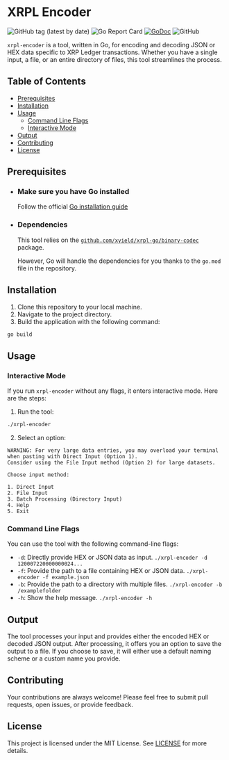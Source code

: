 # XRPL Encoder

![GitHub tag (latest by date)](https://img.shields.io/github/v/tag/xyield/xrpl-encoder)
![Go Report Card](https://goreportcard.com/badge/github.com/xyield/xrpl-encoder)
[![GoDoc](https://godoc.org/github.com/xyield/xrpl-encoder?status.svg)](https://godoc.org/github.com/xyield/xrpl-encoder)
![GitHub](https://img.shields.io/github/license/xyield/xrpl-encoder)

`xrpl-encoder` is a tool, written in Go, for encoding and decoding JSON or HEX data specific to XRP Ledger transactions. Whether you have a single input, a file, or an entire directory of files, this tool streamlines the process.

## Table of Contents
- [Prerequisites](#prerequisites)
- [Installation](#installation)
- [Usage](#usage)
  - [Command Line Flags](#command-line-flags)
  - [Interactive Mode](#interactive-mode)
- [Output](#output)
- [Contributing](#contributing)
- [License](#license)

## Prerequisites

- ### Make sure you have Go installed 
  Follow the official [Go installation guide](https://golang.org/doc/install)

- ### Dependencies
  This tool relies on the [`github.com/xyield/xrpl-go/binary-codec`](https://github.com/xyield/xrpl-go/binary-codec) package.
  
  However, Go will handle the dependencies for you thanks to the `go.mod` file in the repository.

## Installation

1. Clone this repository to your local machine.
2. Navigate to the project directory.
3. Build the application with the following command:

```bash
go build
```
## Usage

### Interactive Mode

If you run `xrpl-encoder` without any flags, it enters interactive mode. Here are the steps:

1. Run the tool:
```bash
./xrpl-encoder
```
2. Select an option:
```
WARNING: For very large data entries, you may overload your terminal 
when pasting with Direct Input (Option 1).
Consider using the File Input method (Option 2) for large datasets.

Choose input method:

1. Direct Input
2. File Input
3. Batch Processing (Directory Input)
4. Help
5. Exit
```
### Command Line Flags

You can use the tool with the following command-line flags:

- `-d`: Directly provide HEX or JSON data as input. ```./xrpl-encoder -d 120007220000000024...```
- `-f`: Provide the path to a file containing HEX or JSON data.  ```./xrpl-encoder -f example.json```
- `-b`: Provide the path to a directory with multiple files. ```./xrpl-encoder -b /examplefolder```
- `-h`: Show the help message. ```./xrpl-encoder -h```



## Output
The tool processes your input and provides either the encoded HEX or decoded JSON output. After processing, it offers you an option to save the output to a file. If you choose to save, it will either use a default naming scheme or a custom name you provide.

## Contributing
Your contributions are always welcome! Please feel free to submit pull requests, open issues, or provide feedback.

## License
This project is licensed under the MIT License. See [LICENSE](https://github.com/xyield/xrpl-encoder/LICENSE.txt) for more details.
